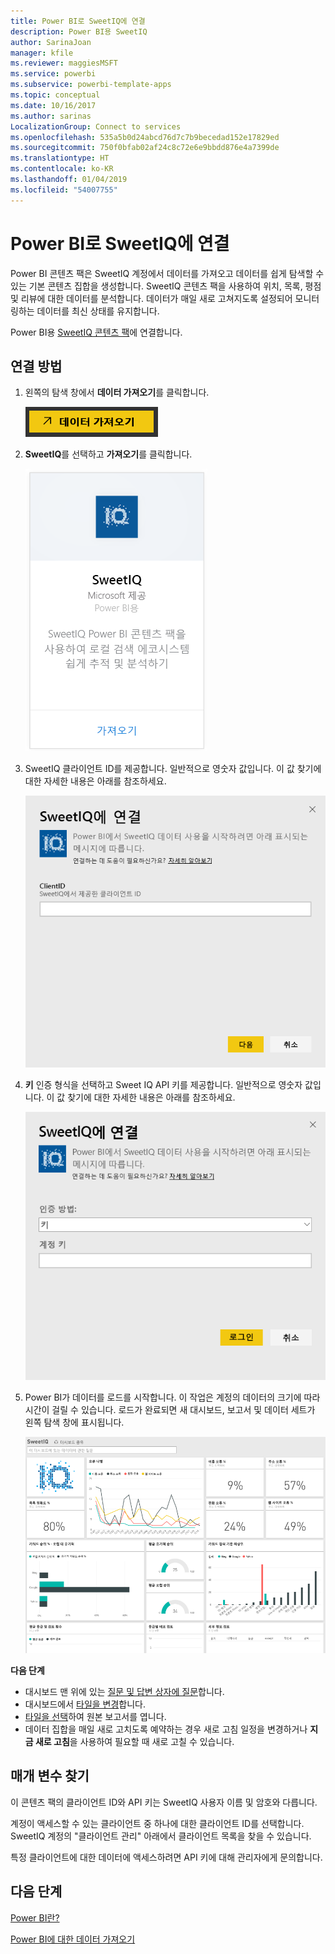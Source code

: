 ```yaml
---
title: Power BI로 SweetIQ에 연결
description: Power BI용 SweetIQ
author: SarinaJoan
manager: kfile
ms.reviewer: maggiesMSFT
ms.service: powerbi
ms.subservice: powerbi-template-apps
ms.topic: conceptual
ms.date: 10/16/2017
ms.author: sarinas
LocalizationGroup: Connect to services
ms.openlocfilehash: 535a5b0d24abcd76d7c7b9becedad152e17829ed
ms.sourcegitcommit: 750f0bfab02af24c8c72e6e9bbdd876e4a7399de
ms.translationtype: HT
ms.contentlocale: ko-KR
ms.lasthandoff: 01/04/2019
ms.locfileid: "54007755"
---
```

# <a name="connect-to-sweetiq-with-power-bi"></a>Power BI로 SweetIQ에 연결
Power BI 콘텐츠 팩은 SweetIQ 계정에서 데이터를 가져오고 데이터를 쉽게 탐색할 수 있는 기본 콘텐츠 집합을 생성합니다. SweetIQ 콘텐츠 팩을 사용하여 위치, 목록, 평점 및 리뷰에 대한 데이터를 분석합니다. 데이터가 매일 새로 고쳐지도록 설정되어 모니터링하는 데이터를 최신 상태를 유지합니다.

Power BI용 [SweetIQ 콘텐츠 팩](https://app.powerbi.com/groups/me/getdata/services/sweetiq)에 연결합니다.

## <a name="how-to-connect"></a>연결 방법
1. 왼쪽의 탐색 창에서 **데이터 가져오기**를 클릭합니다.
   
    ![](media/service-connect-to-sweetiq/getdata.png)
2. **SweetIQ**를 선택하고 **가져오기**를 클릭합니다.
   
    ![](media/service-connect-to-sweetiq/sweetiq.png)
3. SweetIQ 클라이언트 ID를 제공합니다. 일반적으로 영숫자 값입니다. 이 값 찾기에 대한 자세한 내용은 아래를 참조하세요.
   
    ![](media/service-connect-to-sweetiq/parameter.png)
4. **키** 인증 형식을 선택하고 Sweet IQ API 키를 제공합니다. 일반적으로 영숫자 값입니다. 이 값 찾기에 대한 자세한 내용은 아래를 참조하세요.
   
    ![](media/service-connect-to-sweetiq/credentials.png)
5. Power BI가 데이터를 로드를 시작합니다. 이 작업은 계정의 데이터의 크기에 따라 시간이 걸릴 수 있습니다. 로드가 완료되면 새 대시보드, 보고서 및 데이터 세트가 왼쪽 탐색 창에 표시됩니다.
   
    ![](media/service-connect-to-sweetiq/dashboard.png)

**다음 단계**

* 대시보드 맨 위에 있는 [질문 및 답변 상자에 질문](consumer/end-user-q-and-a.md)합니다.
* 대시보드에서 [타일을 변경](service-dashboard-edit-tile.md)합니다.
* [타일을 선택](consumer/end-user-tiles.md)하여 원본 보고서를 엽니다.
* 데이터 집합을 매일 새로 고치도록 예약하는 경우 새로 고침 일정을 변경하거나 **지금 새로 고침**을 사용하여 필요할 때 새로 고칠 수 있습니다.

## <a name="finding-parameters"></a>매개 변수 찾기
이 콘텐츠 팩의 클라이언트 ID와 API 키는 SweetIQ 사용자 이름 및 암호와 다릅니다.

계정이 액세스할 수 있는 클라이언트 중 하나에 대한 클라이언트 ID를 선택합니다. SweetIQ 계정의 "클라이언트 관리" 아래에서 클라이언트 목록을 찾을 수 있습니다.

특정 클라이언트에 대한 데이터에 액세스하려면 API 키에 대해 관리자에게 문의합니다.

## <a name="next-steps"></a>다음 단계
[Power BI란?](power-bi-overview.md)

[Power BI에 대한 데이터 가져오기](service-get-data.md)

